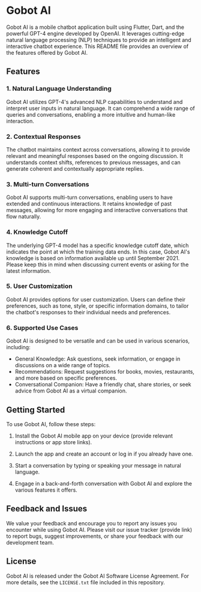# Gobot AI

Gobot AI is a mobile chatbot application built using Flutter, Dart, and the powerful GPT-4 engine developed by OpenAI. It leverages cutting-edge natural language processing (NLP) techniques to provide an intelligent and interactive chatbot experience. This README file provides an overview of the features offered by Gobot AI.

## Features

### 1. Natural Language Understanding

Gobot AI utilizes GPT-4's advanced NLP capabilities to understand and interpret user inputs in natural language. It can comprehend a wide range of queries and conversations, enabling a more intuitive and human-like interaction.

### 2. Contextual Responses

The chatbot maintains context across conversations, allowing it to provide relevant and meaningful responses based on the ongoing discussion. It understands context shifts, references to previous messages, and can generate coherent and contextually appropriate replies.

### 3. Multi-turn Conversations

Gobot AI supports multi-turn conversations, enabling users to have extended and continuous interactions. It retains knowledge of past messages, allowing for more engaging and interactive conversations that flow naturally.

### 4. Knowledge Cutoff

The underlying GPT-4 model has a specific knowledge cutoff date, which indicates the point at which the training data ends. In this case, Gobot AI's knowledge is based on information available up until September 2021. Please keep this in mind when discussing current events or asking for the latest information.

### 5. User Customization

Gobot AI provides options for user customization. Users can define their preferences, such as tone, style, or specific information domains, to tailor the chatbot's responses to their individual needs and preferences.

### 6. Supported Use Cases

Gobot AI is designed to be versatile and can be used in various scenarios, including:

- General Knowledge: Ask questions, seek information, or engage in discussions on a wide range of topics.
- Recommendations: Request suggestions for books, movies, restaurants, and more based on specific preferences.
- Conversational Companion: Have a friendly chat, share stories, or seek advice from Gobot AI as a virtual companion.

## Getting Started

To use Gobot AI, follow these steps:

1. Install the Gobot AI mobile app on your device (provide relevant instructions or app store links).

2. Launch the app and create an account or log in if you already have one.

3. Start a conversation by typing or speaking your message in natural language.

4. Engage in a back-and-forth conversation with Gobot AI and explore the various features it offers.

## Feedback and Issues

We value your feedback and encourage you to report any issues you encounter while using Gobot AI. Please visit our issue tracker (provide link) to report bugs, suggest improvements, or share your feedback with our development team.

## License

Gobot AI is released under the Gobot AI Software License Agreement. For more details, see the `LICENSE.txt` file included in this repository.

